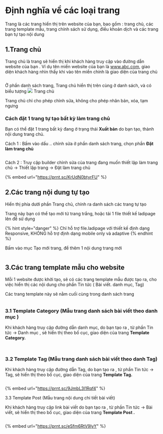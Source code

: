 # Định nghĩa về các loại trang

Trang là các trang hiển thị trên website của bạn, bao gồm : trang chủ, các trang template mẫu, trang chính sách sử dụng, điều khoản dịch và các trang bạn tự tạo nội dung

## 1.Trang chủ

Trang chủ là trang sẽ hiển thị khi khách hàng truy cập vào đường dẫn website của bạn . Ví dụ tên miền website của bạn là www.abc.com, giao diện khách hàng nhìn thấy khi vào tên miền  chính là giao diện của trang chủ

<figure><img src="../../../.gitbook/assets/image (94).png" alt=""><figcaption></figcaption></figure>

Ở phần danh sách trang, Trang chủ hiển thị trên cùng ở danh sách, và có biểu tượng ![](<../../../.gitbook/assets/image (1189).png>)  Trang chủ&#x20;

Trang chủ chỉ cho phép chỉnh sửa, không cho phép nhân bản, xóa, tạm ngưng

### Cách đặt 1 trang tự tạo bất kỳ làm trang chủ

Bạn có thể đặt 1 trang bất kỳ đang ở trạng thái **Xuất bản** do bạn tạo, thành nội dung trang chủ.&#x20;

Cách 1 : Bấm vào dấu .. chỉnh sửa ở phần danh sách trang, chọn phần **Đặt làm trang chủ**

<figure><img src="../../../.gitbook/assets/image (95).png" alt=""><figcaption></figcaption></figure>



Cách 2 : Truy cập builder chỉnh sửa của trang đang muốn thiết lập làm trang chủ -> Thiết lập trang -> Đặt làm trang chủ&#x20;

{% embed url="https://prnt.sc/KrUdN0btyrFU" %}

## 2.Các trang nội dung tự tạo&#x20;

Hiển thị phía dưới phần Trang chủ, chính ra danh sách các trang tự tạo&#x20;

Trang này bạn có thể tạo mới từ trang trắng, hoặc tải 1 file thiết kế ladipage lên để sử dụng&#x20;

{% hint style="danger" %}
Chỉ hỗ trợ file.ladipage với thiết kế định dạng Responsive, KHÔNG hỗ trợ định dạng mobile only và adaptive
{% endhint %}

Bấm vào mục Tạo mới trang, để thêm 1 nội dung trang mới&#x20;

<figure><img src="../../../.gitbook/assets/image (1378).png" alt=""><figcaption></figcaption></figure>

## 3.Các trang template mẫu cho website&#x20;

Mỗi 1 website được khởi tạo, sẽ có các trang template mẫu được tạo ra, cho việc hiển thị các nội dung cho phần Tin tức ( Bài viết. danh mục, Tag)

Các trang template này sẽ nằm cuối cùng trong danh sách trang&#x20;

<figure><img src="../../../.gitbook/assets/image (1379).png" alt=""><figcaption></figcaption></figure>

### 3.1 Template Category  (Mẫu trang danh sách bài viết theo danh mục )

Khi khách hàng truy cập đường dẫn danh mục, do bạn tạo ra , từ  phần Tin tức -> Danh mục , sẽ hiển thị theo bố cục, giao diện của  trang **Template Category.**&#x20;

<figure><img src="../../../.gitbook/assets/image (1380).png" alt=""><figcaption></figcaption></figure>

<figure><img src="../../../.gitbook/assets/image (1196).png" alt=""><figcaption></figcaption></figure>

### 3.2 Template Tag (Mẫu trang danh sách bài viết theo danh Tag)

Khi khách hàng truy cập đường dẫn Tag, do bạn tạo ra , từ  phần Tin tức -> Tag, sẽ hiển thị theo bố cục, giao diện  của trang **Template Tag.**

<figure><img src="../../../.gitbook/assets/image (1381).png" alt=""><figcaption></figcaption></figure>

{% embed url="https://prnt.sc/9JmbL3l1Rqf4" %}

3.3 Template Post (Mẫu trang nội dung chi tiết bài viết)

Khi khách hàng truy cập link bài viết  do bạn tạo ra , từ phần Tin tức -> Bài viết, sẽ hiển thị theo bố cục, giao diện của trang **Template Post .**

<figure><img src="../../../.gitbook/assets/image (1382).png" alt=""><figcaption></figcaption></figure>

{% embed url="https://prnt.sc/eSfm6RtV9IyY" %}
